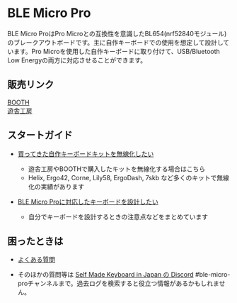 # BLE Micro Pro

BLE Micro ProはPro Microとの互換性を意識したBL654(nrf52840モジュール)のブレークアウトボードです。主に自作キーボードでの使用を想定して設計しています。Pro Microを使用した自作キーボードに取り付けて、USB/Bluetooth Low Energyの両方に対応させることができます。  

## 販売リンク

[BOOTH](https://nogikes.booth.pm/items/1177319)  
[遊舎工房](https://yushakobo.jp/shop/ble-micro-pro/)

## スタートガイド

- [買ってきた自作キーボードキットを無線化したい](getting_started.md)
  - 遊舎工房やBOOTHで購入したキットを無線化する場合はこちら
  - Helix, Ergo42, Corne, Lily58, ErgoDash, 7skb など多くのキットで無線化の実績があります

- [BLE Micro Proに対応したキーボードを設計したい](design_guide.md)
  - 自分でキーボードを設計するときの注意点などをまとめています

## 困ったときは

- [よくある質問](FAQ.md)

- そのほかの質問等は [Self Made Keyboard in Japan の Discord](https://discordapp.com/invite/zXCss8T) #ble-micro-proチャンネルまで。過去ログを検索すると役立つ情報があるかもしれません。

